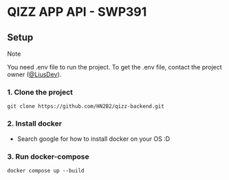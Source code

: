 # QIZZ APP API - SWP391

## Setup

> [!NOTE]  
> You need .env file to run the project. To get the .env file, contact the project
> owner ([@LiusDev](https://github.com/LiusDev)).

### 1. Clone the project

```
git clone https://github.com/HN2B2/qizz-backend.git
```

### 2. Install docker

- Search google for how to install docker on your OS :D

### 3. Run docker-compose

```
docker compose up --build
```
